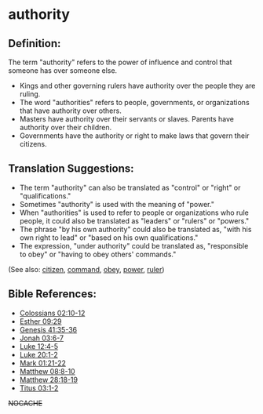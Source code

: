 # authority #

## Definition: ##

The term "authority" refers to the power of influence and control that someone has over someone else.

 * Kings and other governing rulers have authority over the people they are ruling.
 * The word "authorities" refers to people, governments, or organizations that have authority over others.
 * Masters have authority over their servants or slaves. Parents have authority over their children.
 * Governments have the authority or right to make laws that govern their citizens.

## Translation Suggestions: ##

 * The term "authority" can also be translated as "control" or "right" or "qualifications."
 * Sometimes "authority" is used with the meaning of "power."
 * When "authorities" is used to refer to people or organizations who rule people, it could also be translated as "leaders" or "rulers" or "powers."
 * The phrase "by his own authority" could also be translated as, "with his own right to lead" or "based on his own qualifications."
 * The expression, "under authority" could be translated as, "responsible to obey" or "having to obey others' commands."

(See also: [citizen](../other/citizen.md), [command](../other/command.md), [obey](../other/obey.md), [power](../kt/power.md), [ruler](../other/ruler.md))

## Bible References: ##

* [Colossians 02:10-12](https://door43.org/en/bible/notes/col/02/10)
* [Esther 09:29](https://door43.org/en/bible/notes/est/09/29)
* [Genesis 41:35-36](https://door43.org/en/bible/notes/gen/41/35)
* [Jonah 03:6-7](https://door43.org/en/bible/notes/jon/03/06)
* [Luke 12:4-5](https://door43.org/en/bible/notes/luk/12/04)
* [Luke 20:1-2](https://door43.org/en/bible/notes/luk/20/01)
* [Mark 01:21-22](https://door43.org/en/bible/notes/mrk/01/21)
* [Matthew 08:8-10](https://door43.org/en/bible/notes/mat/08/08)
* [Matthew 28:18-19](https://door43.org/en/bible/notes/mat/28/18)
* [Titus 03:1-2](https://door43.org/en/bible/notes/tit/03/01)

~~NOCACHE~~